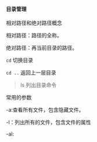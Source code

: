 #### 目录管理

相对路径和绝对路径概念

相对路径：路径的全称。	

绝对路径：再当前目录的路径。

`cd`  切换目录

`cd ..` 返回上一层目录

> ls 列出目录命令

常用的参数

-a:查看所有文件，包含隐藏文件。

-l：列出所有的文件，包含文件的属性

-al: